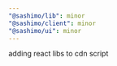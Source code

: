 ```yaml
---
"@sashimo/lib": minor
"@sashimo/client": minor
"@sashimo/ui": minor
---
```


adding react libs to cdn script
